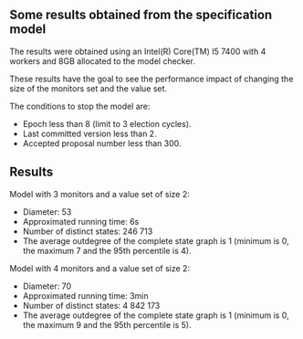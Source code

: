 ## Some results obtained from the specification model

The results were obtained using an Intel(R) Core(TM) I5 7400 with 4 workers and 8GB allocated to the model checker.

These results have the goal to see the performance impact of changing the size of the monitors set and the value set.

The conditions to stop the model are:
* Epoch less than 8 (limit to 3 election cycles).
* Last committed version less than 2.
* Accepted proposal number less than 300.

## Results

Model with 3 monitors and a value set of size 2:
* Diameter: 53
* Approximated running time: 6s
* Number of distinct states: 246 713
* The average outdegree of the complete state graph is 1 (minimum is 0, the maximum 7 and the 95th percentile is 4).

Model with 4 monitors and a value set of size 2:
* Diameter: 70
* Approximated running time: 3min
* Number of distinct states: 4 842 173
* The average outdegree of the complete state graph is 1 (minimum is 0, the maximum 9 and the 95th percentile is 5).
